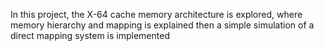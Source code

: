 In this project, the X-64 cache memory architecture is explored, where memory hierarchy and mapping is explained then a simple simulation of a direct mapping system is implemented  
